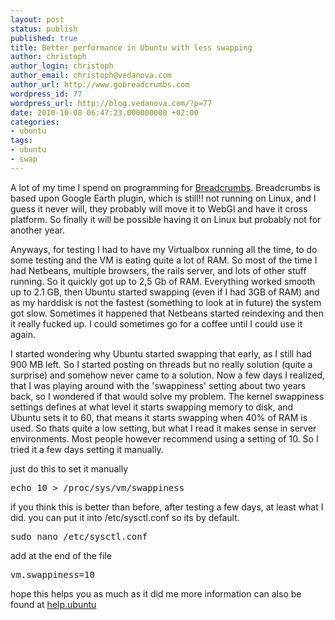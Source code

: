 ```yaml
---
layout: post
status: publish
published: true
title: Better performance in Ubuntu with less swapping
author: christoph
author_login: christoph
author_email: christoph@vedanova.com
author_url: http://www.gobreadcrumbs.com
wordpress_id: 77
wordpress_url: http://blog.vedanova.com/?p=77
date: 2010-10-08 06:47:23.000000000 +02:00
categories:
- ubuntu
tags:
- ubuntu
- swap
---
```

A lot of my time I spend on programming for <a title="Breadcrumbs" href="http://www.gobreadcrumbs.com" target="_blank">Breadcrumbs</a>. Breadcrumbs is based upon Google Earth plugin, which is still!! not running on Linux, and I guess it never will, they probably will move it to WebGl and have it cross platform. So finally it will be possible having it on Linux but probably not for another year.

Anyways, for testing I had to have my Virtualbox running all the time, to do some testing and the VM is eating quite a lot of RAM. So most of the time I had Netbeans, multiple browsers, the rails server, and lots of other stuff running. So it quickly got up to 2,5 Gb of RAM. Everything worked smooth up to 2.1 GB, then Ubuntu started swapping (even if I had 3GB of RAM) and as my harddisk is not the fastest (something to look at in future) the system got slow. Sometimes it happened that Netbeans started reindexing and then it really fucked up. I could sometimes go for a coffee until I could use it again.

I started wondering why Ubuntu started swapping that early, as I still had 900 MB left. So I started posting on threads but no really solution (quite a surprise) and somehow never came to a solution. Now a few days I realized, that I was playing around with the 'swappiness' setting about two years back, so I wondered if that would solve my problem. The kernel swappiness settings defines at what level it starts swapping memory to disk, and Ubuntu sets it to 60, that means it starts swapping when 40% of RAM is used. So thats quite a low setting, but what I read it makes sense in server environments. Most people however recommend using a setting of 10. So I tried it a few days setting it manually.

just do this to set it manually
<pre>echo 10 &gt; /proc/sys/vm/swappiness</pre>
if you think this is better than before, after testing a few days, at least what I did. you can put it into /etc/sysctl.conf so its by default.
<pre>sudo nano /etc/sysctl.conf</pre>
add at the end of the file
<pre>vm.swappiness=10</pre>
hope this helps you as much as it did me
more information can also be found at <a href="https://help.ubuntu.com/community/SwapFaq#What is swappiness and how do I change it?">help.ubuntu</a>
